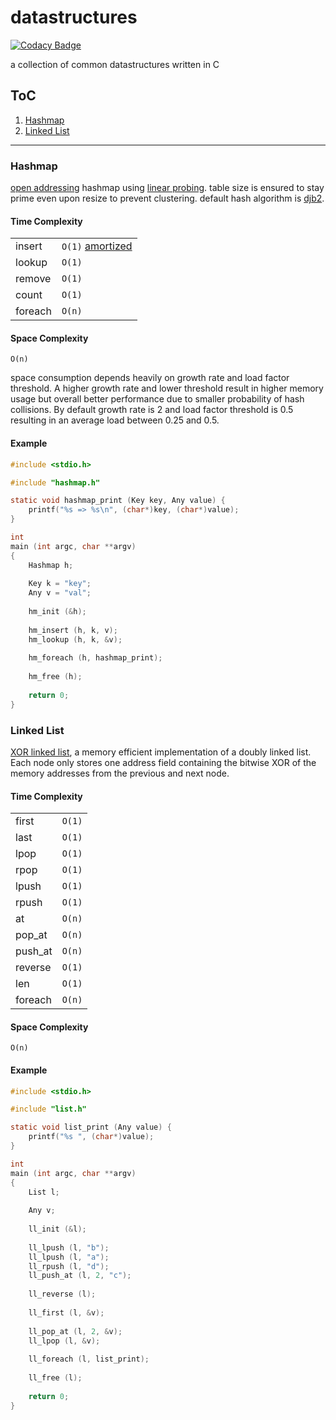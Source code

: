 # datastructures

[![Codacy Badge](https://api.codacy.com/project/badge/Grade/fdc6b14a60ab4307b0a04471832acbbe)](https://www.codacy.com/app/off-world/datastructures?utm_source=github.com&amp;utm_medium=referral&amp;utm_content=off-world/datastructures&amp;utm_campaign=Badge_Grade)

a collection of common datastructures written in C

## ToC

1.  [Hashmap](#hashmap)
2.  [Linked List](#linked-list)

___

### Hashmap

[open addressing](https://en.wikipedia.org/wiki/Open_addressing) hashmap using [linear probing](https://en.wikipedia.org/wiki/Linear_probing). table size is ensured to stay prime even upon resize to prevent clustering. default hash algorithm is [djb2](http://www.cse.yorku.ca/~oz/hash.html).

#### Time Complexity

|         |                                                                      |
|---------|----------------------------------------------------------------------|
| insert  | `O(1)` [amortized](https://en.wikipedia.org/wiki/Amortized_analysis) |
| lookup  | `O(1)`                                                               |
| remove  | `O(1)`                                                               |
| count   | `O(1)`                                                               |
| foreach | `O(n)`                                                               |

#### Space Complexity

`O(n)`

space consumption depends heavily on growth rate and load factor threshold. A higher growth rate and lower threshold result in higher memory usage but overall better performance due to smaller probability of hash collisions. By default growth rate is 2 and load factor threshold is 0.5 resulting in an average load between 0.25 and 0.5.

#### Example

```C
#include <stdio.h>

#include "hashmap.h"

static void hashmap_print (Key key, Any value) {
    printf("%s => %s\n", (char*)key, (char*)value);
}

int
main (int argc, char **argv)
{
    Hashmap h;
    
    Key k = "key";
    Any v = "val";
    
    hm_init (&h);
    
    hm_insert (h, k, v);
    hm_lookup (h, k, &v);
    
    hm_foreach (h, hashmap_print);
    
    hm_free (h);
    
    return 0;
}
```

### Linked List

[XOR linked list](https://en.wikipedia.org/wiki/XOR_linked_list), a memory efficient implementation of a doubly linked list. Each node only stores one address field containing the bitwise XOR of the memory addresses from the previous and next node.

#### Time Complexity

|         |        |
|---------|--------|
| first   | `O(1)` |
| last    | `O(1)` |
| lpop    | `O(1)` |
| rpop    | `O(1)` |
| lpush   | `O(1)` |
| rpush   | `O(1)` |
| at      | `O(n)` |
| pop_at  | `O(n)` |
| push_at | `O(n)` |
| reverse | `O(1)` |
| len     | `O(1)` |
| foreach | `O(n)` |

#### Space Complexity

`O(n)`

#### Example

```C
#include <stdio.h>

#include "list.h"

static void list_print (Any value) {
    printf("%s ", (char*)value);
}

int
main (int argc, char **argv)
{
    List l;
    
    Any v;
    
    ll_init (&l);
    
    ll_lpush (l, "b");
    ll_lpush (l, "a");
    ll_rpush (l, "d");
    ll_push_at (l, 2, "c");
    
    ll_reverse (l);
    
    ll_first (l, &v);
    
    ll_pop_at (l, 2, &v);
    ll_lpop (l, &v);
    
    ll_foreach (l, list_print);
    
    ll_free (l);
    
    return 0;
}
```
